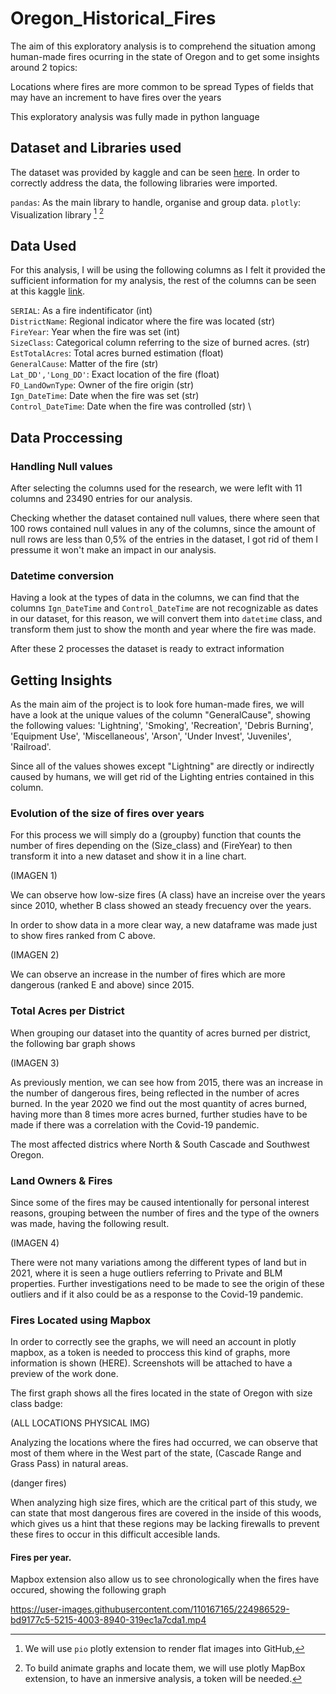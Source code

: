# Oregon_Historical_Fires

The aim of this exploratory analysis is to comprehend the situation among human-made fires ocurring in the state of Oregon and to get some insights around 2 topics:

Locations where fires are more common to be spread
Types of fields that may have an increment to have fires over the years

This exploratory analysis was fully made in python language

## Dataset and Libraries used

The dataset was provided by kaggle and can be seen [here](https://www.kaggle.com/datasets/mattop/fire-occurrence-and-cause-data-2000-2022). In order to correctly address the data, the following libraries were imported.

``pandas``: As the main library to handle, organise and group data.
``plotly``: Visualization library [^1] [^2]

[^1]: We will use ``pio`` plotly extension to render flat images into GitHub,  
[^2]: To build animate graphs and locate them, we will use plotly MapBox extension, to have an inmersive analysis, a token will be needed.


## Data Used

For this analysis, I will be using the following columns as I felt it provided the sufficient information for my analysis, the rest of the columns can be seen at this kaggle [link](https://www.kaggle.com/datasets/mattop/fire-occurrence-and-cause-data-2000-2022).

`SERIAL`: As a fire indentificator (int) \
`DistrictName`: Regional indicator where the fire was located (str) \
`FireYear`: Year when the fire was set (int) \
`SizeClass`: Categorical column referring to the size of burned acres. (str) \
`EstTotalAcres`: Total acres burned estimation (float) \
`GeneralCause`: Matter of the fire (str)\
`Lat_DD','Long_DD'`: Exact location of the fire (float) \
`FO_LandOwnType`: Owner of the fire origin (str) \
`Ign_DateTime`: Date when the fire was set (str) \
`Control_DateTime`: Date when the fire was controlled (str) \

## Data Proccessing
### Handling Null values

After selecting the columns used for the research, we were leflt with 11 columns and 23490 entries for our analysis.

Checking whether the dataset contained null values, there where seen that 100 rows contained null values in any of the columns, since the amount of null rows are less than 0,5% of the entries in the dataset, I got rid of them I pressume it won't make an impact in our analysis. 


### Datetime conversion
 
Having a look at the types of data in the columns, we can find that the columns `Ign_DateTime` and `Control_DateTime` are not recognizable as dates in our dataset, for this reason, we will convert them into ``datetime`` class, and transform them just to show the month and year where the fire was made.

After these 2 processes the dataset is ready to extract information

## Getting Insights

As the main aim of the project is to look fore human-made fires, we will have a look at the unique values of the column "GeneralCause", showing the following values: 'Lightning', 'Smoking', 'Recreation', 'Debris Burning',
       'Equipment Use', 'Miscellaneous', 'Arson', 'Under Invest',
       'Juveniles', 'Railroad'.
       
Since all of the values showes except "Lightning" are directly or indirectly caused by humans, we will get rid of the Lighting entries contained in this column.

### Evolution of the size of fires over years

For this process we will simply do a (groupby) function that counts the number of fires depending on the (Size_class) and (FireYear) to then transform it into a new dataset and show it in a line chart.

(IMAGEN 1)

We can observe how low-size fires (A class) have an increise over the years since 2010, whether B class showed an steady frecuency over the years.


In order to show data in a more clear way, a new dataframe was made just to show fires ranked from C above.

(IMAGEN 2)


We can observe an increase in the number of fires which are more dangerous (ranked E and above) since 2015.

### Total Acres per District

When grouping our dataset into the quantity of acres burned per district, the following bar graph shows


(IMAGEN 3)


As previously mention, we can see how from 2015, there was an increase in the number of dangerous fires, being reflected in the number of acres burned. In the year 2020 we find out the most quantity of acres burned, having more than 8 times more acres burned, further studies have to be made if there was a correlation with the Covid-19 pandemic.

The most affected districs where North & South Cascade and Southwest Oregon.


### Land Owners & Fires

Since some of the fires may be caused intentionally for personal interest reasons, grouping between the number of fires and the type of the owners was made, having the following result.


(IMAGEN 4)


There were not many variations among the different types of land but in 2021, where it is seen a huge outliers referring to Private and BLM properties. Further investigations need to be made to see the origin of these outliers and if it also could be as a response to the Covid-19 pandemic. 


### Fires Located using Mapbox

In order to correctly see the graphs, we will need an account in plotly mapbox, as a token is needed to proccess this kind of graphs, more information is shown (HERE).
Screenshots will be attached to have a preview of the work done.

The first graph shows all the fires located in the state of Oregon with size class badge:

(ALL LOCATIONS PHYSICAL IMG)

Analyzing the locations where the fires had occurred, we can observe that most of them where in the West part of the state, (Cascade Range and Grass Pass) in natural areas. 

(danger fires)

When analyzing high size fires, which are the critical part of this study, we can state that most dangerous fires are covered in the inside of this woods, which gives us a hint that these regions may be lacking firewalls to prevent these fires to occur in this difficult accesible lands.

       
#### Fires per year.

Mapbox extension also allow us to see chronologically when the fires have occured, showing the following graph





https://user-images.githubusercontent.com/110167165/224986529-bd9177c5-5215-4003-8940-319ec1a7cda1.mp4



